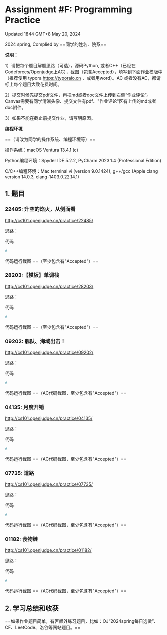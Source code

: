 # Assignment #F: Programming Practice

Updated 1844 GMT+8 May 20, 2024

2024 spring, Complied by ==同学的姓名、院系==



**说明：**

1）请把每个题目解题思路（可选），源码Python, 或者C++（已经在Codeforces/Openjudge上AC），截图（包含Accepted），填写到下面作业模版中（推荐使用 typora https://typoraio.cn ，或者用word）。AC 或者没有AC，都请标上每个题目大致花费时间。

2）提交时候先提交pdf文件，再把md或者doc文件上传到右侧“作业评论”。Canvas需要有同学清晰头像、提交文件有pdf、"作业评论"区有上传的md或者doc附件。

3）如果不能在截止前提交作业，请写明原因。



**编程环境**

==（请改为同学的操作系统、编程环境等）==

操作系统：macOS Ventura 13.4.1 (c)

Python编程环境：Spyder IDE 5.2.2, PyCharm 2023.1.4 (Professional Edition)

C/C++编程环境：Mac terminal vi (version 9.0.1424), g++/gcc (Apple clang version 14.0.3, clang-1403.0.22.14.1)



## 1. 题目

### 22485: 升空的焰火，从侧面看

http://cs101.openjudge.cn/practice/22485/



思路：



代码

```python
# 

```



代码运行截图 ==（至少包含有"Accepted"）==





### 28203:【模板】单调栈

http://cs101.openjudge.cn/practice/28203/



思路：



代码

```python
# 

```



代码运行截图 ==（至少包含有"Accepted"）==





### 09202: 舰队、海域出击！

http://cs101.openjudge.cn/practice/09202/



思路：



代码

```python
# 

```



代码运行截图 ==（AC代码截图，至少包含有"Accepted"）==





### 04135: 月度开销

http://cs101.openjudge.cn/practice/04135/



思路：



代码

```python
# 

```



代码运行截图 ==（AC代码截图，至少包含有"Accepted"）==





### 07735: 道路

http://cs101.openjudge.cn/practice/07735/



思路：



代码

```python
# 

```



代码运行截图 ==（AC代码截图，至少包含有"Accepted"）==





### 01182: 食物链

http://cs101.openjudge.cn/practice/01182/



思路：



代码

```python
# 

```



代码运行截图 ==（AC代码截图，至少包含有"Accepted"）==





## 2. 学习总结和收获

==如果作业题目简单，有否额外练习题目，比如：OJ“2024spring每日选做”、CF、LeetCode、洛谷等网站题目。==





